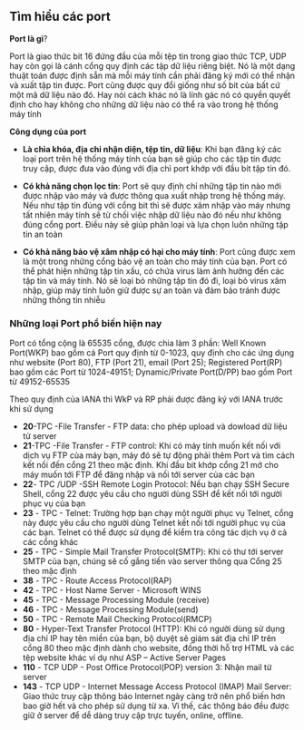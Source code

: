 ## Tìm hiểu các port
**Port là gì**?

Port là giao thức bit 16 đứng đầu của mỗi tệp tin trong giao thức TCP, UDP hay còn gọi là cánh cổng quy định các tập dữ liệu riêng biệt. Nó là một dạng thuật toán được định sẵn mà mỗi máy tính cần phải đăng ký mới có thể nhận và xuất tập tin được. Port cũng được quy đổi giống như số bit của bất cứ một mã dữ liệu nào đó. Hay nói cách khác nó là lính gác nó có quyền quyết định cho hay không cho những dữ liệu nào có thể ra vào trong hệ thống máy tính

**Công dụng của port**

 * **Là chìa khóa, địa chỉ nhận diện, tệp tin, dữ liệu**: Khi bạn đăng ký các loại port trên hệ thống máy tính của bạn sẽ giúp cho các tập tin được truy cập, được đưa vào đúng với địa chỉ port khớp với đầu bit tập tin đó. 

 * **Có khả năng chọn lọc tin**: Port sẽ quy định chỉ những tập tin nào mới được nhập vào máy và được thông qua xuất nhập trong hệ thống máy. Nếu như tập tin đúng với cổng bit thì sẽ được xâm nhập vào máy nhưng tất nhiên máy tính sẽ từ chối việc nhập dữ liệu nào đó nếu như không đúng cổng port. Điều này sẽ giúp phân loại và lựa chọn luôn những tập tin an toàn

 * **Có khả năng bảo vệ xâm nhập có hại cho máy tính**: Port cũng được xem là một trong những cổng bảo vệ an toàn cho máy tính của bạn. Port có thể phát hiện những tập tin xấu, có chứa virus làm ảnh hưởng đến các tập tin và máy tính. Nó sẽ loại bỏ những tập tin đó đi, loại bỏ virus xâm nhập, giúp máy tính luôn giữ được sự an toàn và đảm bảo tránh được những thông tin nhiễu

### Những loại Port phổ biến hiện nay
Port có tổng cộng là 65535 cổng, được chia làm 3 phần: Well Known Port(WKP) bao gồm cá Port quy định từ 0-1023, quy định cho các ứng dụng như website (Port 80), FTP (Port 21), email (Port 25); Registered Port(RP) bao gồm các Port từ 1024-49151; Dynamic/Private Port(D/PP) bao gồm Port từ 49152-65535

Theo quy định của IANA thì WkP và RP phải được đăng ký với IANA trước khi sử dụng

 * **20**-TPC -File Transfer - FTP data: cho phép upload và dowload dữ liệu từ server
 * **21**-TPC -File Transfer - FTP control: Khi có máy tính muốn kết nối với dịch vụ FTP của máy bạn, máy đó sẽ tự động phải thêm Port và tìm cách kết nối đến cổng 21 theo mặc định. Khi đầu bit khớp cổng 21 mở cho máy muốn tới FTP để đăng nhập và nối tới server của các bạn
 * **22**- TPC /UDP -SSH Remote Login Protocol: Nếu bạn chạy SSH Secure Shell, cổng 22 được yêu cầu cho người dùng SSH để kết nối tới người phục vụ của bạn
 * **23** - TPC - Telnet: Trường hợp bạn chạy một người phục vụ Telnet, cổng này được yêu cầu cho người dùng Telnet kết nối tới người phục vụ của các bạn. Telnet có thể được sử dụng để kiểm tra công tác dịch vụ ở cả các cổng khác
 * **25** - TPC - Simple Mail Transfer Protocol(SMTP): Khi có thư tới server SMTP của bạn, chúng sẽ cố gắng tiến vào server thông qua Cổng 25 theo mặc định
 * **38** - TPC - Route Access Protocol(RAP)
 * **42** - TPC - Host Name Server - Microsoft WINS
 * **45** - TPC - Message Processing Module (receive)
 * **46** - TPC - Message Processing Module(send)
 * **50** - TPC - Remote Mail Checking Protocol(RMCP)
 * **80** - Hyper-Text Transfer Protocol (HTTP):  Khi có người dùng sử dụng địa chỉ IP hay tên miền của bạn, bộ duyệt sẽ giám sát địa chỉ IP trên cổng 80 theo mặc định dành cho website, đồng thời hỗ trợ HTML và các tệp website khác ví dụ như ASP – Active Server Pages
 * **110** - TCP UDP - Post Office Protocol(POP) version 3: Nhận mail từ server
 * **143** - TCP UDP - Internet Message Access Protocol (IMAP) Mail Server: Giao thức truy cập thông báo Internet ngày càng trở nên phổ biến hơn bao giờ hết và cho phép sử dụng từ xa. Vì thế, các thông báo đều được giữ ở server để dễ dàng truy cập trực tuyến, online, offline.